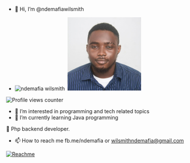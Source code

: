 - 👋 Hi, I’m @ndemafiawilsmith
- <p align="left"> 
  <img src="https://github-readme-stats.vercel.app/api?username=ndemafiawilsmith&custom_title=Ndemafia's%20GitHub%20statistics&show_icons=true&theme=shadow_green&rank_icon=percentile&include_all_commits=true&theme=transparent" alt="ndemafia wilsmith" />&nbsp;&nbsp;<img height="200px" src="profile.jpg"/>
</p>

![Profile views counter](https://komarev.com/ghpvc/?username=ndemafiawilsmith-git&style=flat-square)



- 👀 I’m interested in programming and tech related topics
- 🌱 I’m currently learning Java programming

🐘 Php backend developer.
- 📫 How to reach me fb.me/ndemafia or wilsmithndemafia@gmail.com


<a href="https://www.buymeacoffee.com/wilsmith" target="_blank"><img src="https://cdn.buymeacoffee.com/buttons/v2/default-green.png" alt="Reachme" height="60" width="217" ></a>
<!---
ndemafiawilsmith/ndemafiawilsmith is a ✨ special ✨ repository because its `README.md` (this file) appears on your GitHub profile.
You can click the Preview link to take a look at your changes.
--->
